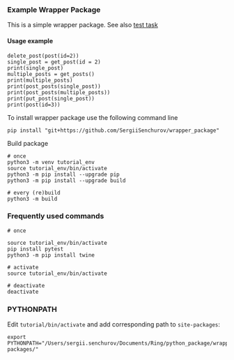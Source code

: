 ### Example Wrapper Package

This is a simple wrapper package. 
See also [test task](https://gist.github.com/yevhenii-nepsha/c225c41fdb10750340d4543d105a2db3)

<!-- You can use
[Github-flavored Markdown](https://guides.github.com/features/mastering-markdown/)
to write your content. -->

#### Usage example

```
delete_post(post(id=2))
single_post = get_post(id = 2)
print(single_post)
multiple_posts = get_posts()
print(multiple_posts)
print(post_posts(single_post))
print(post_posts(multiple_posts))
print(put_post(single_post))
print(post(id=3))
```

To install wrapper package use the following command line 
```
pip install "git+https://github.com/SergiiSenchurov/wrapper_package"
```

Build package
```
# once
python3 -m venv tutorial_env   
source tutorial_env/bin/activate
python3 -m pip install --upgrade pip
python3 -m pip install --upgrade build 

# every (re)build
python3 -m build 
```

### Frequently used commands

```
# once

source tutorial_env/bin/activate  
pip install pytest
python3 -m pip install twine 

# activate
source tutorial_env/bin/activate

# deactivate
deactivate

```

### PYTHONPATH

Edit `tutorial/bin/activate` and add corresponding path to `site-packages`:
```
export PYTHONPATH="/Users/sergii.senchurov/Documents/Ring/python_package/wrapper_package/tutorial_env/lib/python3.10/site-packages/"
```